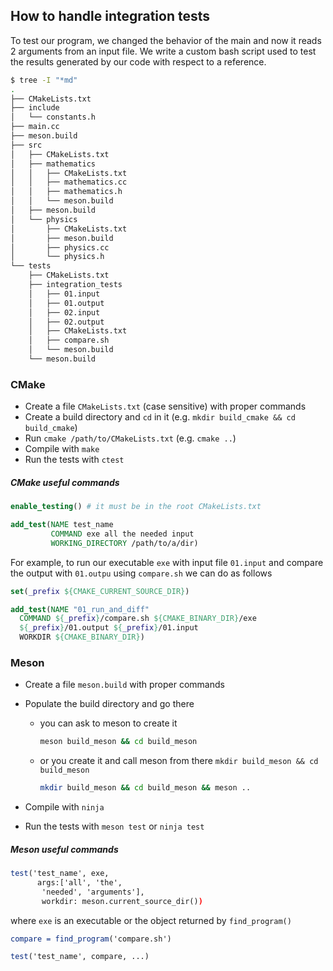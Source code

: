## How to handle integration tests

To test our program, we changed the behavior of the main and now it reads 2 arguments from an input file. We write a custom bash script used to test the results generated by our code with respect to a reference.

```bash
$ tree -I "*md" 
.
├── CMakeLists.txt
├── include
│   └── constants.h
├── main.cc
├── meson.build
├── src
│   ├── CMakeLists.txt
│   ├── mathematics
│   │   ├── CMakeLists.txt
│   │   ├── mathematics.cc
│   │   ├── mathematics.h
│   │   └── meson.build
│   ├── meson.build
│   └── physics
│       ├── CMakeLists.txt
│       ├── meson.build
│       ├── physics.cc
│       └── physics.h
└── tests
    ├── CMakeLists.txt
    ├── integration_tests
    │   ├── 01.input
    │   ├── 01.output
    │   ├── 02.input
    │   ├── 02.output
    │   ├── CMakeLists.txt
    │   ├── compare.sh
    │   └── meson.build
    └── meson.build

```

### CMake

- Create a file `CMakeLists.txt` (case sensitive) with proper commands
- Create a build directory and `cd` in it (e.g. `mkdir build_cmake && cd build_cmake`)
- Run `cmake /path/to/CMakeLists.txt` (e.g. `cmake ..`) 
- Compile with `make`
- Run the tests with `ctest`

##### CMake useful commands

```cmake
enable_testing() # it must be in the root CMakeLists.txt

add_test(NAME test_name
         COMMAND exe all the needed input
         WORKING_DIRECTORY /path/to/a/dir)
```

For example, to run our executable `exe` with input file `01.input` and compare the output with `01.outpu` using `compare.sh` we can do as follows

```cmake
set(_prefix ${CMAKE_CURRENT_SOURCE_DIR})

add_test(NAME "01_run_and_diff"
  COMMAND ${_prefix}/compare.sh ${CMAKE_BINARY_DIR}/exe
  ${_prefix}/01.output ${_prefix}/01.input
  WORKDIR ${CMAKE_BINARY_DIR})

```

 

### Meson

- Create a file `meson.build` with proper commands

- Populate the build directory and go there

  - you can ask to meson to create it 

    ```bash
    meson build_meson && cd build_meson
    ```

  - or you create it and call meson from there `mkdir build_meson && cd build_meson`

    ```bash
    mkdir build_meson && cd build_meson && meson ..
    ```

- Compile with `ninja`

- Run the tests with `meson test` or `ninja test`

##### Meson useful commands

```cmake
test('test_name', exe, 
      args:['all', 'the',
       'needed', 'arguments'],
       workdir: meson.current_source_dir())
```

where `exe` is an executable or the object returned by `find_program()`

```cmake
compare = find_program('compare.sh')

test('test_name', compare, ...)
```


